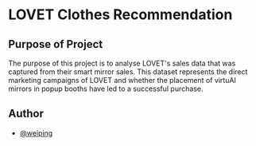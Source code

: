 # LOVET Clothes Recommendation

## Purpose of Project
The purpose of this project  is to analyse
LOVET's sales data that was 
captured from their smart mirror 
sales. This dataset represents the
direct marketing campaigns of LOVET
and whether the placement of virtuAI 
mirrors in popup booths have led to a successful purchase.

## Author

- [@weiping](https://github.com/tanweiping)

